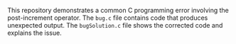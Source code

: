 This repository demonstrates a common C programming error involving the post-increment operator. The `bug.c` file contains code that produces unexpected output. The `bugSolution.c` file shows the corrected code and explains the issue.